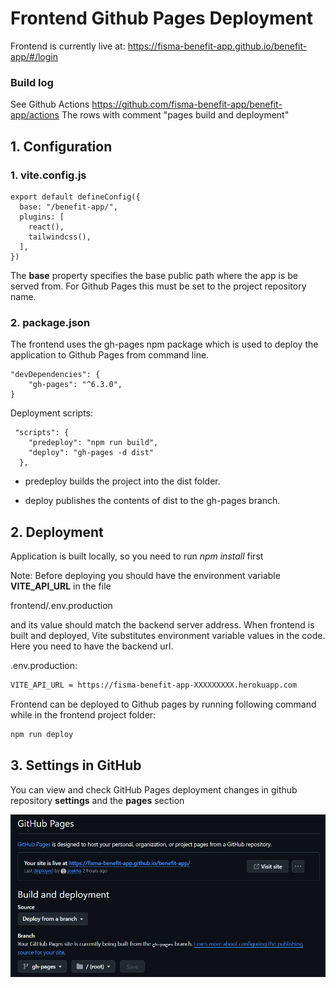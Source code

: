 # Frontend Github Pages Deployment

Frontend is currently live at: https://fisma-benefit-app.github.io/benefit-app/#/login

### Build log
See Github Actions https://github.com/fisma-benefit-app/benefit-app/actions
The rows with comment "pages build and deployment"

## 1. Configuration

### 1. vite.config.js

```
export default defineConfig({
  base: "/benefit-app/",
  plugins: [
    react(),
    tailwindcss(),
  ],
})
```

The **base** property specifies the base public path where the app is be served from. For Github Pages this must be set to the project repository name.

### 2. package.json

The frontend uses the gh-pages npm package which is used to deploy the application to Github Pages from command line.

```
"devDependencies": {
    "gh-pages": "^6.3.0",
}
```

Deployment scripts:

```
 "scripts": {
    "predeploy": "npm run build",
    "deploy": "gh-pages -d dist"
  },
```

- predeploy builds the project into the dist folder.

- deploy publishes the contents of dist to the gh-pages branch.

## 2. Deployment

Application is built locally, so you need to run *npm install* first

Note: Before deploying you should have the environment variable **VITE_API_URL** in the file

frontend/.env.production

and its value should match the backend server address. When frontend is built and deployed, Vite substitutes environment variable values in the code. Here you need to have the backend url.

.env.production:

```sh
VITE_API_URL = https://fisma-benefit-app-XXXXXXXXX.herokuapp.com
```

Frontend can be deployed to Github pages by running following command while in the frontend project folder:

```sh
npm run deploy
```


## 3. Settings in GitHub

You can view and check GitHub Pages deployment changes in github repository **settings** and the **pages** section

![image](img/images_for_manuals/github_pages_deployment.png)
